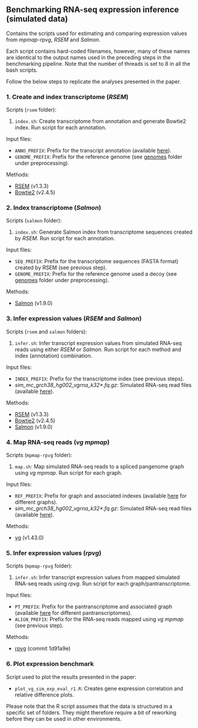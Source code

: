 ## Benchmarking RNA-seq expression inference (simulated data) 

Contains the scripts used for estimating and comparing expression values from *mpmap-rpvg*, *RSEM* and *Salmon*. 

Each script contains hard-coded filenames, however, many of these names are identical to the output names used in the preceding steps in the benchmarking pipeline. Note that the number of threads is set to 8 in all the bash scripts.

Follow the below steps to replicate the analyses presented in the paper. 

### 1. Create and index transcriptome (*RSEM*)

Scripts (`rsem` folder):

1. `index.sh`: Create transcriptome from annotation and generate Bowtie2 index. Run script for each annotation. 

Input files:

* `ANNO_PREFIX`: Prefix for the transcript annotation (available [here](http://cgl.gi.ucsc.edu/data/vgrna/hprc_analyses/transcript_annotations/)).
* `GENOME_PREFIX`: Prefix for the reference genome (see [genomes](https://github.com/jonassibbesen/hprc-rnaseq-analyses-scripts/tree/main/preprocessing/genomes) folder under preprocessing).

Methods:

* [RSEM](https://github.com/deweylab/RSEM) (v1.3.3)
* [Bowtie2](https://github.com/BenLangmead/bowtie2) (v2.4.5)

### 2. Index transcriptome (*Salmon*)

Scripts (`salmon` folder):

1. `index.sh`: Generate Salmon index from transcriptome sequences created by *RSEM*. Run script for each annotation.

Input files:

* `SEQ_PREFIX`: Prefix for the transcriptome sequences (FASTA format) created by RSEM (see previous step).
* `GENOME_PREFIX`: Prefix for the reference genome used a decoy (see [genomes](https://github.com/jonassibbesen/hprc-rnaseq-analyses-scripts/tree/main/preprocessing/genomes) folder under preprocessing).

Methods:

* [Salmon](https://github.com/COMBINE-lab/salmon) (v1.9.0)

### 3. Infer expression values (*RSEM* and *Salmon*)

Scripts (`rsem` and `salmon` folders):

1. `infer.sh`: Infer transcript expression values from simulated RNA-seq reads using either *RSEM* or *Salmon*. Run script for each method and index (annotation) combination.

Input files:

* `INDEX_PREFIX`: Prefix for the transcriptome index (see previous steps).
* *sim_mc_grch38_hg002_vgrna_k32\*.fq.gz*: Simulated RNA-seq read files (available [here](http://cgl.gi.ucsc.edu/data/vgrna/hprc_analyses/simulated_reads/)).

Methods:

* [RSEM](https://github.com/deweylab/RSEM) (v1.3.3)
* [Bowtie2](https://github.com/BenLangmead/bowtie2) (v2.4.5)
* [Salmon](https://github.com/COMBINE-lab/salmon) (v1.9.0)

### 4. Map RNA-seq reads (*vg mpmap*)

Scripts (`mpmap-rpvg` folder):

1. `map.sh`: Map simulated RNA-seq reads to a spliced pangenome graph using *vg mpmap*. Run script for each graph.

Input files:

* `REF_PREFIX`: Prefix for graph and associated indexes (available [here](http://cgl.gi.ucsc.edu/data/vgrna/hprc_analyses/graphs/) for different graphs).
* *sim_mc_grch38_hg002_vgrna_k32\*.fq.gz*: Simulated RNA-seq read files (available [here](http://cgl.gi.ucsc.edu/data/vgrna/hprc_analyses/simulated_reads/)).

Methods:

* [vg](https://github.com/vgteam/vg) (v1.43.0)

### 5. Infer expression values (*rpvg*)

Scripts (`mpmap-rpvg` folder):

1. `infer.sh`: Infer transcript expression values from mapped simulated RNA-seq reads using *rpvg*. Run script for each graph/pantranscriptome.

Input files:

* `PT_PREFIX`: Prefix for the pantranscriptome and associated graph (available [here](http://cgl.gi.ucsc.edu/data/vgrna/hprc_analyses/graphs/) for different pantranscriptomes).
* `ALIGN_PREFIX`: Prefix for the RNA-seq reads mapped using *vg mpmap* (see previous step).

Methods:

* [rpvg](https://github.com/jonassibbesen/rpvg) (commit 1d91a9e)

### 6. Plot expression benchmark

Script used to plot the results presented in the paper:

* `plot_vg_sim_exp_eval_r1.R`: Creates gene expression correlation and relative difference plots.

Please note that the R script assumes that the data is structured in a specific set of folders. They might therefore require a bit of reworking before they can be used in other environments. 

